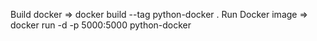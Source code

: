 Build docker => docker build --tag python-docker .
Run Docker image => docker run -d -p 5000:5000 python-docker